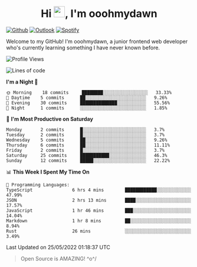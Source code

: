 <h1 align="center">Hi <img src="https://raw.githubusercontent.com/MartinHeinz/MartinHeinz/master/wave.gif" width="30px">, I'm ooohmydawn</h1>

[![Github](https://img.shields.io/badge/-Github-000?style=flat&logo=Github&logoColor=white)](https://github.com/ooohmydawn)
[![Outlook](https://img.shields.io/badge/-Outlook-0078D4?style=flat&logo=Microsoft-Outlook&logoColor=white)](mailto:ooohmydawn@hotmail.com)
[![Spotify](https://img.shields.io/badge/-Spotify-1DB954?style=flat&logo=Spotify&logoColor=white)](https://open.spotify.com/user/tkf5c7q582tnbk7v0t9d3fsqq)
&nbsp;

Welcome to my GitHub! I'm ooohmydawn, a junior frontend web developer who's currently learning something I have never known before.


<!--START_SECTION:waka-->
![Profile Views](http://img.shields.io/badge/Profile%20Views-44-blue)

![Lines of code](https://img.shields.io/badge/From%20Hello%20World%20I%27ve%20Written-7%20Thousand%20lines%20of%20code-blue)

**I'm a Night 🦉** 

```text
🌞 Morning    18 commits     ████████░░░░░░░░░░░░░░░░░   33.33% 
🌆 Daytime    5 commits      ██░░░░░░░░░░░░░░░░░░░░░░░   9.26% 
🌃 Evening    30 commits     ██████████████░░░░░░░░░░░   55.56% 
🌙 Night      1 commits      ░░░░░░░░░░░░░░░░░░░░░░░░░   1.85%

```
📅 **I'm Most Productive on Saturday** 

```text
Monday       2 commits      █░░░░░░░░░░░░░░░░░░░░░░░░   3.7% 
Tuesday      2 commits      █░░░░░░░░░░░░░░░░░░░░░░░░   3.7% 
Wednesday    5 commits      ██░░░░░░░░░░░░░░░░░░░░░░░   9.26% 
Thursday     6 commits      ██░░░░░░░░░░░░░░░░░░░░░░░   11.11% 
Friday       2 commits      █░░░░░░░░░░░░░░░░░░░░░░░░   3.7% 
Saturday     25 commits     ███████████░░░░░░░░░░░░░░   46.3% 
Sunday       12 commits     █████░░░░░░░░░░░░░░░░░░░░   22.22%

```


📊 **This Week I Spent My Time On** 

```text
💬 Programming Languages: 
TypeScript               6 hrs 4 mins        ████████████░░░░░░░░░░░░░   47.99% 
JSON                     2 hrs 13 mins       ████░░░░░░░░░░░░░░░░░░░░░   17.57% 
JavaScript               1 hr 46 mins        ███░░░░░░░░░░░░░░░░░░░░░░   14.04% 
Markdown                 1 hr 8 mins         ██░░░░░░░░░░░░░░░░░░░░░░░   8.94% 
Rust                     26 mins             ░░░░░░░░░░░░░░░░░░░░░░░░░   3.49%

```


 Last Updated on 25/05/2022 01:18:37 UTC
<!--END_SECTION:waka-->


> Open Source is AMAZING! \^o^/

